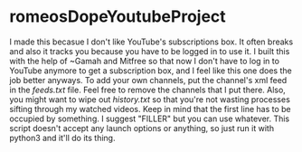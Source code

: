 # romeosDopeYoutubeProject
I made this becasue I don't like YouTube's subscriptions box. It often breaks and also it tracks you because you have to be logged in to use it.
I built this with the help of ~Gamah and Mitfree so that now I don't have to log in to YouTube anymore to get a subscription box, and I feel like this one does the job better anyways.
To add your own channels, put the channel's xml feed in the *feeds.txt* file. Feel free to remove the channels that I put there. 
Also, you might want to wipe out *history.txt* so that you're not wasting processes sifting through my watched videos. Keep in mind that the first line has to be occupied by something. I suggest "FILLER" but you can use whatever.
This script doesn't accept any launch options or anything, so just run it with python3 and it'll do its thing. 
